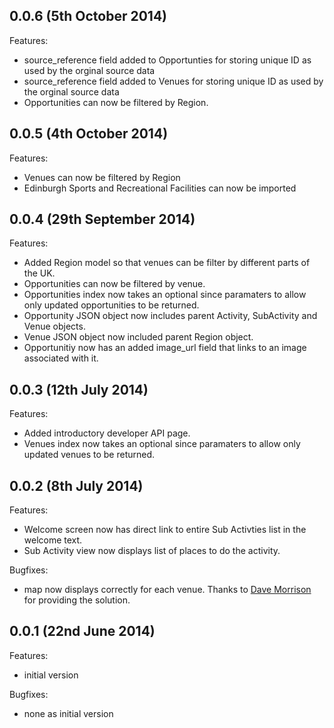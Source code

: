 ## 0.0.6 (5th October 2014)

Features:

 - source_reference field added to Opportunties for storing unique ID as used by the orginal source data
 - source_reference field added to Venues for storing unique ID as used by the orginal source data
 - Opportunities can now be filtered by Region.

## 0.0.5 (4th October 2014)

Features:

 - Venues can now be filtered by Region
 - Edinburgh Sports and Recreational Facilities can now be imported

## 0.0.4 (29th September 2014)

Features:

 - Added Region model so that venues can be filter by different parts of the UK.
 - Opportunities can now be filtered by venue.
 - Opportunities index now takes an optional since paramaters to allow only updated opportunities to be returned.
 - Opportunity JSON object now includes parent Activity, SubActivity and Venue objects.
 - Venue JSON object now included parent Region object.
 - Opportunitiy now has an added image_url field that links to an image associated with it.

## 0.0.3 (12th July 2014)

Features:

 - Added introductory developer API page.
 - Venues index now takes an optional since paramaters to allow only updated venues to be returned.

## 0.0.2 (8th July 2014)

Features:

 - Welcome screen now has direct link to entire Sub Activties list in the welcome text.
 - Sub Activity view now displays list of places to do the activity.

Bugfixes:

 - map now displays correctly for each venue. Thanks to [Dave Morrison](https://github.com/davemor) for providing the solution.

## 0.0.1 (22nd June 2014)

Features:

  - initial version

Bugfixes:

  - none as initial version


